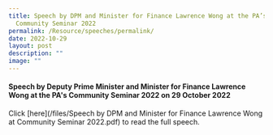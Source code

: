 ```yaml
---
title: Speech by DPM and Minister for Finance Lawrence Wong at the PA’s
  Community Seminar 2022
permalink: /Resource/speeches/permalink/
date: 2022-10-29
layout: post
description: ""
image: ""
---
```

#### Speech by Deputy Prime Minister and Minister for Finance Lawrence Wong at the PA's Community Seminar 2022 on 29 October 2022

Click  [here](/files/Speech by DPM and Minister for Finance Lawrence Wong at Community Seminar 2022.pdf) to read the full speech.